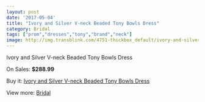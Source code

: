 ```yaml
---
layout: post
date: '2017-05-04'
title: "Ivory and Silver V-neck Beaded Tony Bowls Dress"
category: Bridal
tags: ["prom","dresses","tony","brand","neck"]
image: http://img.transblink.com/4751-thickbox_default/ivory-and-silver-v-neck-beaded-tony-bowls-dress.jpg
---
```

Ivory and Silver V-neck Beaded Tony Bowls Dress

On Sales: **$288.99**
<a href="https://www.transblink.com/en/bridal/1482-ivory-and-silver-v-neck-beaded-tony-bowls-dress.html"><amp-img layout="responsive" width="600" height="600" src="//img.transblink.com/4751-thickbox_default/ivory-and-silver-v-neck-beaded-tony-bowls-dress.jpg" alt="Ivory and Silver V-neck Beaded Tony Bowls Dress 0" /></a>
<a href="https://www.transblink.com/en/bridal/1482-ivory-and-silver-v-neck-beaded-tony-bowls-dress.html"><amp-img layout="responsive" width="600" height="600" src="//img.transblink.com/4753-thickbox_default/ivory-and-silver-v-neck-beaded-tony-bowls-dress.jpg" alt="Ivory and Silver V-neck Beaded Tony Bowls Dress 1" /></a>
<a href="https://www.transblink.com/en/bridal/1482-ivory-and-silver-v-neck-beaded-tony-bowls-dress.html"><amp-img layout="responsive" width="600" height="600" src="//img.transblink.com/4752-thickbox_default/ivory-and-silver-v-neck-beaded-tony-bowls-dress.jpg" alt="Ivory and Silver V-neck Beaded Tony Bowls Dress 2" /></a>

Buy it: [Ivory and Silver V-neck Beaded Tony Bowls Dress](https://www.transblink.com/en/bridal/1482-ivory-and-silver-v-neck-beaded-tony-bowls-dress.html "Ivory and Silver V-neck Beaded Tony Bowls Dress")

View more: [Bridal](https://www.transblink.com/en/3-bridal "Bridal")